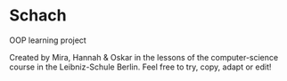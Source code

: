 Schach
======

OOP learning project

Created by Mira, Hannah & Oskar in the lessons of the computer-science course in the Leibniz-Schule Berlin.
Feel free to try, copy, adapt or edit!
